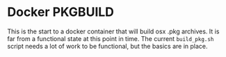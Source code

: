 # Docker PKGBUILD

This is the start to a docker container that will build osx .pkg archives. It is far from a functional state at this point in
time. The current `build_pkg.sh` script needs a lot of work to be functional, but the basics are in place.
